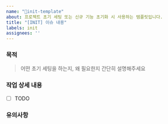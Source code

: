 ```yaml
---
name: "🚀init-template"
about: 프로젝트 초기 세팅 또는 신규 기능 초기화 시 사용하는 템플릿입니다.
title: "[INIT] 이슈 내용"
labels: init
assignees: ''
---
```


### 목적

> 어떤 초기 세팅을 하는지, 왜 필요한지 간단히 설명해주세요

### 작업 상세 내용

- [ ] TODO

### 유의사항
